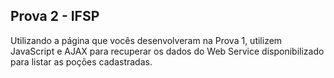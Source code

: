 ## Prova 2 - IFSP

Utilizando a página que vocês desenvolveram na Prova 1, utilizem JavaScript e AJAX para recuperar os dados do Web Service disponibilizado para listar as poções cadastradas.